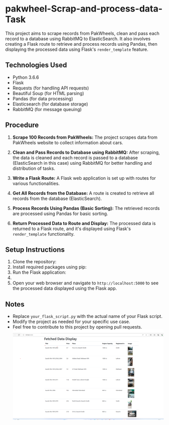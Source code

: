 # pakwheel-Scrap-and-process-data-Task
This project aims to scrape records from PakWheels, clean and pass each record to a database using RabbitMQ to ElasticSearch. It also involves creating a Flask route to retrieve and process records using Pandas, then displaying the processed data using Flask's `render_template` feature.

## Technologies Used

- Python 3.6.6
- Flask
- Requests (for handling API requests)
- Beautiful Soup (for HTML parsing)
- Pandas (for data processing)
- Elasticsearch (for database storage)
- RabbitMQ (for message queuing)

## Procedure

1. **Scrape 100 Records from PakWheels:**
   The project scrapes data from PakWheels website to collect information about cars.

2. **Clean and Pass Records to Database using RabbitMQ:**
   After scraping, the data is cleaned and each record is passed to a database (ElasticSearch in this case) using RabbitMQ for better handling and distribution of tasks.

3. **Write a Flask Route:**
   A Flask web application is set up with routes for various functionalities.

4. **Get All Records from the Database:**
   A route is created to retrieve all records from the database (ElasticSearch).

5. **Process Records Using Pandas (Basic Sorting):**
   The retrieved records are processed using Pandas for basic sorting.

6. **Return Processed Data to Route and Display:**
   The processed data is returned to a Flask route, and it's displayed using Flask's `render_template` functionality.

## Setup Instructions

1. Clone the repository:
2. Install required packages using pip: 
3. Run the Flask application:
4. 
4. Open your web browser and navigate to `http://localhost:5000` to see the processed data displayed using the Flask app.

## Notes

- Replace `your_flask_script.py` with the actual name of your Flask script.
- Modify the project as needed for your specific use case.
- Feel free to contribute to this project by opening pull requests.
![Screenshot](Output.png)



